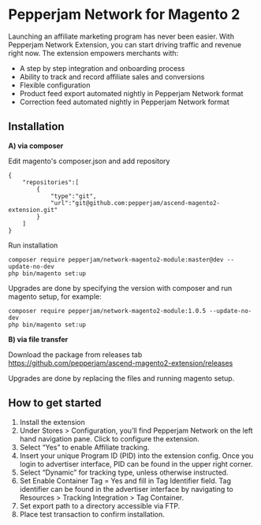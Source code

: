 # Pepperjam Network for Magento 2

Launching an affiliate marketing program has never been easier. With Pepperjam Network Extension, you can start driving traffic and revenue right now. The extension empowers merchants with:

- A step by step integration and onboarding process
- Ability to track and record affiliate sales and conversions
- Flexible configuration
- Product feed export automated nightly in Pepperjam Network format
- Correction feed automated nightly in Pepperjam Network format

## Installation

**A) via composer**

Edit magento's composer.json and add repository 

    {
        "repositories":[         
    	    {
                "type":"git",
                "url":"git@github.com:pepperjam/ascend-magento2-extension.git"
            }
        ]
    }

Run installation
    
    composer require pepperjam/network-magento2-module:master@dev --update-no-dev
    php bin/magento set:up

Upgrades are done by specifying the version with composer and run magento setup, for example:

    composer require pepperjam/network-magento2-module:1.0.5 --update-no-dev
    php bin/magento set:up
    
    
**B) via file transfer**

Download the package from releases tab https://github.com/pepperjam/ascend-magento2-extension/releases

Upgrades are done by replacing the files and running magento setup.   

## How to get started

1. Install the extension
1. Under Stores > Configuration, you’ll find Pepperjam Network on the left hand navigation pane. Click to configure the extension.
1. Select “Yes” to enable Affiliate tracking.
1. Insert your unique Program ID (PID) into the extension config. Once you login to advertiser interface, PID can be found in the upper right corner.
1. Select “Dynamic” for tracking type, unless otherwise instructed.
1. Set Enable Container Tag = Yes and fill in Tag Identifier field. Tag identifier can be found in the advertiser interface by navigating to Resources > Tracking Integration > Tag Container.    
1. Set export path to a directory accessible via FTP.
1. Place test transaction to confirm installation.

